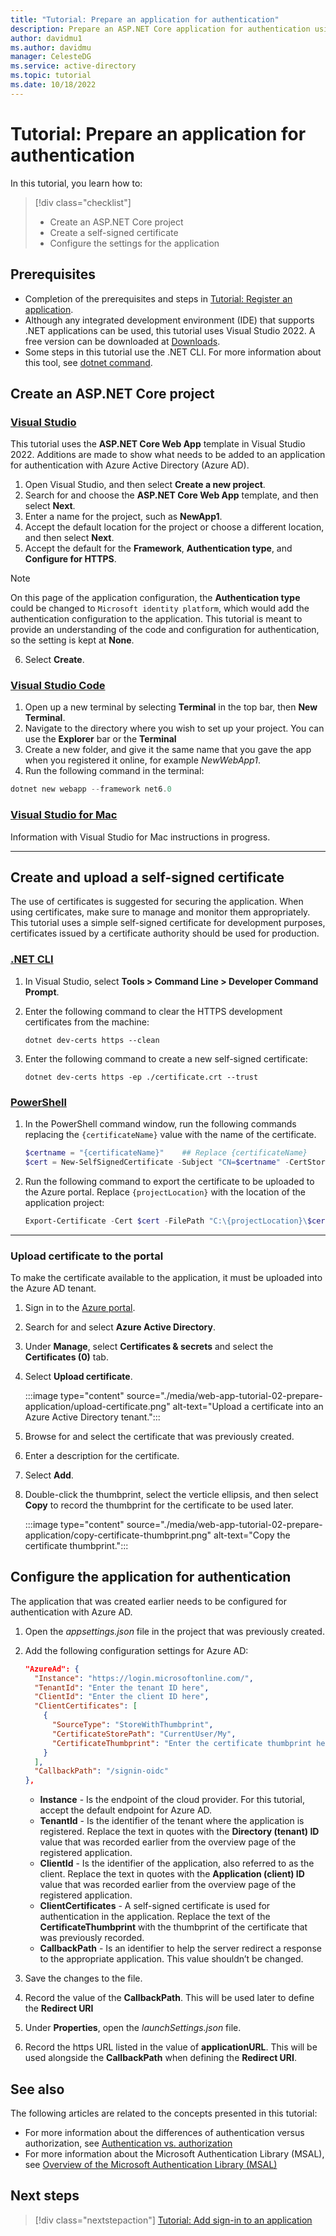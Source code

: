 ```yaml
---
title: "Tutorial: Prepare an application for authentication"
description: Prepare an ASP.NET Core application for authentication using Visual Studio.
author: davidmu1
ms.author: davidmu
manager: CelesteDG
ms.service: active-directory
ms.topic: tutorial
ms.date: 10/18/2022
---
```


# Tutorial: Prepare an application for authentication

In this tutorial, you learn how to:

> [!div class="checklist"]
> * Create an ASP.NET Core project
> * Create a self-signed certificate
> * Configure the settings for the application

## Prerequisites

* Completion of the prerequisites and steps in [Tutorial: Register an application](web-app-tutorial-01-register-application.md).
* Although any integrated development environment (IDE) that supports .NET applications can be used, this tutorial uses Visual Studio 2022. A free version can be downloaded at [Downloads](https://visualstudio.microsoft.com/downloads).
* Some steps in this tutorial use the .NET CLI. For more information about this tool, see [dotnet command](https://learn.microsoft.com/dotnet/core/tools/dotnet).

## Create an ASP.NET Core project

### [Visual Studio](#tab/visual-studio)

This tutorial uses the **ASP.NET Core Web App** template in Visual Studio 2022. Additions are made to show what needs to be added to an application for authentication with Azure Active Directory (Azure AD).

1. Open Visual Studio, and then select **Create a new project**.
1. Search for and choose the **ASP.NET Core Web App** template, and then select **Next**.
1. Enter a name for the project, such as **NewApp1**.
1. Accept the default location for the project or choose a different location, and then select **Next**.
1. Accept the default for the **Framework**, **Authentication type**, and **Configure for HTTPS**.

> [!NOTE]
> On this page of the application configuration, the **Authentication type** could be changed to `Microsoft identity platform`, which would add the authentication configuration to the application. This tutorial is meant to provide an understanding of the code and configuration for authentication, so the setting is kept at **None**.

6. Select **Create**.

### [Visual Studio Code](#tab/visual-studio-code)

1. Open up a new terminal by selecting **Terminal** in the top bar, then **New Terminal**.
1. Navigate to the directory where you wish to set up your project. You can use the **Explorer** bar or the **Terminal**
1. Create a new folder, and give it the same name that you gave the app when you registered it online, for example *NewWebApp1*.
1. Run the following command in the terminal:
```powershell
dotnet new webapp --framework net6.0
```

### [Visual Studio for Mac](#tab/visual-studio-for-mac)

Information with Visual Studio for Mac instructions in progress.

---

## Create and upload a self-signed certificate

The use of certificates is suggested for securing the application. When using certificates, make sure to manage and monitor them appropriately. This tutorial uses a simple self-signed certificate for development purposes, certificates issued by a certificate authority should be used for production.

### [.NET CLI](#tab/dotnetcli)

1. In Visual Studio, select **Tools > Command Line > Developer Command Prompt**.
1. Enter the following command to clear the HTTPS development certificates from the machine:

    ```dotnet dev-certs https --clean```

1. Enter the following command to create a new self-signed certificate:

    ```dotnet dev-certs https -ep ./certificate.crt --trust```

### [PowerShell](#tab/powershell)

1. In the PowerShell command window, run the following commands replacing the `{certificateName}` value with the name of the certificate.

    ```PowerShell
    $certname = "{certificateName}"    ## Replace {certificateName}
    $cert = New-SelfSignedCertificate -Subject "CN=$certname" -CertStoreLocation "Cert:\CurrentUser\My" -KeyExportPolicy Exportable -KeySpec Signature -KeyLength 2048 -KeyAlgorithm RSA -HashAlgorithm SHA256
    ```

2. Run the following command to export the certificate to be uploaded to the Azure portal. Replace `{projectLocation}` with the location of the application project:

    ```PowerShell
    Export-Certificate -Cert $cert -FilePath "C:\{projectLocation}\$certname.cer"
    ```
---

### Upload certificate to the portal

To make the certificate available to the application, it must be uploaded into the Azure AD tenant.

1. Sign in to the [Azure portal](https://portal.azure.com/).
1. Search for and select **Azure Active Directory**.
1. Under **Manage**, select **Certificates & secrets** and select the **Certificates (0)** tab.
1. Select **Upload certificate**.

    :::image type="content" source="./media/web-app-tutorial-02-prepare-application/upload-certificate.png" alt-text="Upload a certificate into an Azure Active Directory tenant.":::

1. Browse for and select the certificate that was previously created.
1. Enter a description for the certificate.
1. Select **Add**.
1. Double-click the thumbprint, select the verticle ellipsis, and then select **Copy** to record the thumbprint for the certificate to be used later.

    :::image type="content" source="./media/web-app-tutorial-02-prepare-application/copy-certificate-thumbprint.png" alt-text="Copy the certificate thumbprint.":::

## Configure the application for authentication

The application that was created earlier needs to be configured for authentication with Azure AD.

1. Open the *appsettings.json* file in the project that was previously created.
1. Add the following configuration settings for Azure AD:
  
    ``` json
    "AzureAd": {
      "Instance": "https://login.microsoftonline.com/",
      "TenantId": "Enter the tenant ID here",
      "ClientId": "Enter the client ID here",
      "ClientCertificates": [
        {
          "SourceType": "StoreWithThumbprint",
          "CertificateStorePath": "CurrentUser/My",
          "CertificateThumbprint": "Enter the certificate thumbprint here"
        }    
      ],
      "CallbackPath": "/signin-oidc"
    },
    ```

    * **Instance** - Is the endpoint of the cloud provider. For this tutorial, accept the default endpoint for Azure AD.
    * **TenantId** - Is the identifier of the tenant where the application is registered. Replace the text in quotes with the **Directory (tenant) ID** value that was recorded earlier from the overview page of the registered application.
    * **ClientId** - Is the identifier of the application, also referred to as the client. Replace the text in quotes with the **Application (client) ID** value that was recorded earlier from the overview page of the registered application.
    * **ClientCertificates** - A self-signed certificate is used for authentication in the application. Replace the text of the **CertificateThumbprint** with the thumbprint of the certificate that was previously recorded.
    * **CallbackPath** - Is an identifier to help the server redirect a response to the appropriate application. This value shouldn’t be changed.
1. Save the changes to the file.
1. Record the value of the **CallbackPath**. This will be used later to define the **Redirect URI**
1. Under **Properties**, open the *launchSettings.json* file.
1. Record the https URL listed in the value of **applicationURL**. This will be used alongside the **CallbackPath** when defining the **Redirect URI**.

## See also

The following articles are related to the concepts presented in this tutorial:

* For more information about the differences of authentication versus authorization, see [Authentication vs. authorization](authentication-vs-authorization.md)
* For more information about the Microsoft Authentication Library (MSAL), see [Overview of the Microsoft Authentication Library (MSAL)](msal-overview.md)

## Next steps

> [!div class="nextstepaction"]
> [Tutorial: Add sign-in to an application](web-app-tutorial-03-sign-in-users.md)